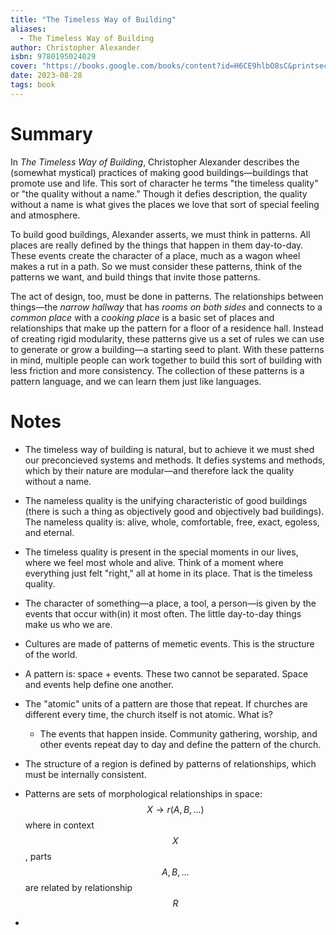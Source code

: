 ```yaml
---
title: "The Timeless Way of Building"
aliases:
  - The Timeless Way of Building
author: Christopher Alexander
isbn: 9780195024029
cover: "https://books.google.com/books/content?id=H6CE9hlbO8sC&printsec=frontcover&img=1&zoom=1&edge=curl&source=gbs_api"
date: 2023-08-28
tags: book
---
```

# Summary
In *The Timeless Way of Building*, Christopher Alexander describes the (somewhat mystical) practices of making good buildings—buildings that promote use and life. This sort of character he terms "the timeless quality" or "the quality without a name." Though it defies description, the quality without a name is what gives the places we love that sort of special feeling and atmosphere.

To build good buildings, Alexander asserts, we must think in patterns. All places are really defined by the things that happen in them day-to-day. These events create the character of a place, much as a wagon wheel makes a rut in a path. So we must consider these patterns, think of the patterns we want, and build things that invite those patterns.

The act of design, too, must be done in patterns. The relationships between things—the *narrow hallway* that has *rooms on both sides* and connects to a *common place* with a *cooking place* is a basic set of places and relationships that make up the pattern for a floor of a residence hall. Instead of creating rigid modularity, these patterns give us a set of rules we can use to generate or grow a building—a starting seed to plant. With these patterns in mind, multiple people can work together to build this sort of building with less friction and more consistency. The collection of these patterns is a pattern language, and we can learn them just like languages.

# Notes
- The timeless way of building is natural, but to achieve it we must shed our preconcieved systems and methods. It defies systems and methods, which by their nature are modular—and therefore lack the quality without a name.
- The nameless quality is the unifying characteristic of good buildings (there is such a thing as objectively good and objectively bad buildings). The nameless quality is: alive, whole, comfortable, free, exact, egoless, and eternal.
- The timeless quality is present in the special moments in our lives, where we feel most whole and alive. Think of a moment where everything just felt "right," all at home in its place. That is the timeless quality.
- The character of something—a place, a tool, a person—is given by the events that occur with(in) it most often. The little day-to-day things make us who we are.
- Cultures are made of patterns of memetic events. This is the structure of the world.
- A pattern is: space + events. These two cannot be separated. Space and events help define one another.
- The "atomic" units of a pattern are those that repeat. If churches are different every time, the church itself is not atomic. What is?
	- The events that happen inside. Community gathering, worship, and other events repeat day to day and define the pattern of the church.
- The structure of a region is defined by patterns of relationships, which must be internally consistent.
- Patterns are sets of morphological relationships in space: $$X \to r(A,B, \dots)$$ where in context $$X$$, parts $$A,B, \dots$$
are related by relationship $$R$$

- 